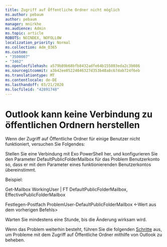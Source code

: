 ```yaml
---
title: Zugriff auf Öffentliche Ordner nicht möglich
ms.author: pebaum
author: pebaum
manager: mnirkhe
ms.audience: Admin
ms.topic: article
ROBOTS: NOINDEX, NOFOLLOW
localization_priority: Normal
ms.collection: Adm_O365
ms.custom:
- "3500007"
- "3462"
ms.openlocfilehash: a579b89b68bfb8432adfe64b155803eda2c3b086
ms.sourcegitcommit: a3b42ee05224846327d353b48a8c67dab724f6eb
ms.translationtype: MT
ms.contentlocale: de-DE
ms.lasthandoff: 03/21/2020
ms.locfileid: "42891748"
---
```

# <a name="outlook-cannot-connect-to-public-folders"></a>Outlook kann keine Verbindung zu öffentlichen Ordnern herstellen

Wenn der Zugriff auf Öffentliche Ordner für einige Benutzer nicht funktioniert, versuchen Sie Folgendes:

Stellen Sie eine Verbindung mit Exo PowerShell her, und konfigurieren Sie den Parameter DefaultPublicFolderMailbox für das Problem Benutzerkonto so, dass er mit dem Parameter eines funktionierenden Benutzerkontos übereinstimmt.

Beispiel:

Get-Mailbox WorkingUser | FT DefaultPublicFolderMailbox, EffectivePublicFolderMailbox

Festlegen-Postfach ProblemUser-DefaultPublicFolderMailbox \<-Wert aus dem vorherigen Befehls>

Warten Sie mindestens eine Stunde, bis die Änderung wirksam wird.

Wenn das Problem weiterhin besteht, führen Sie die folgenden [Schritte](https://aka.ms/pfcte) aus, um Probleme mit dem Zugriff auf Öffentliche Ordner mithilfe von Outlook zu beheben.